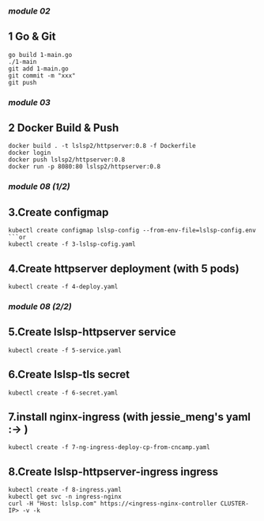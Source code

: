 ### _module 02_

## 1 Go & Git

```shell
go build 1-main.go
./1-main
git add 1-main.go
git commit -m "xxx"
git push
```

### _module 03_

## 2 Docker Build & Push
```shell
docker build . -t lslsp2/httpserver:0.8 -f Dockerfile
docker login
docker push lslsp2/httpserver:0.8
docker run -p 8080:80 lslsp2/httpserver:0.8
```

### _module 08 (1/2)_

## 3.Create configmap

```shell
kubectl create configmap lslsp-config --from-env-file=lslsp-config.env
```or
kubectl create -f 3-lslsp-cofig.yaml
```

## 4.Create httpserver deployment (with 5 pods)

```shell
kubectl create -f 4-deploy.yaml
```

### _module 08 (2/2)_

## 5.Create lslsp-httpserver service

```shell
kubectl create -f 5-service.yaml
```

## 6.Create lslsp-tls secret

```shell
kubectl create -f 6-secret.yaml
```

## 7.install nginx-ingress (with jessie_meng's yaml :-> )
```shell
kubectl create -f 7-ng-ingress-deploy-cp-from-cncamp.yaml
```

## 8.Create lslsp-httpserver-ingress ingress

```shell
kubectl create -f 8-ingress.yaml
kubectl get svc -n ingress-nginx
curl -H "Host: lslsp.com" https://<ingress-nginx-controller CLUSTER-IP> -v -k
```
